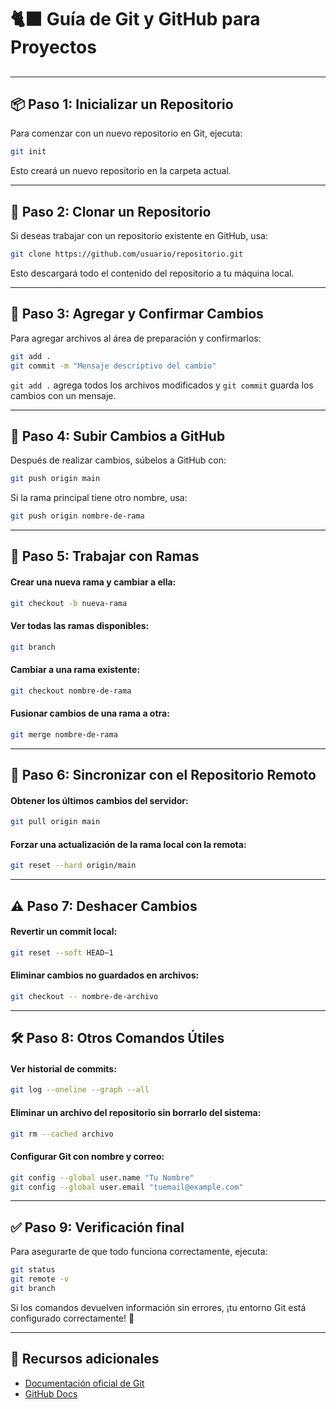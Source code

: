 # 🐈‍⬛ Guía de Git y GitHub para Proyectos

<!-- Carga el script para generar el índice dinámicamente -->

## <div id="toc"></div>

---

## 📦 Paso 1: Inicializar un Repositorio

Para comenzar con un nuevo repositorio en Git, ejecuta:

```bash
git init
```

Esto creará un nuevo repositorio en la carpeta actual.

---

## 🔄 Paso 2: Clonar un Repositorio

Si deseas trabajar con un repositorio existente en GitHub, usa:

```bash
git clone https://github.com/usuario/repositorio.git
```

Esto descargará todo el contenido del repositorio a tu máquina local.

---

## 💾 Paso 3: Agregar y Confirmar Cambios

Para agregar archivos al área de preparación y confirmarlos:

```bash
git add .
git commit -m "Mensaje descriptivo del cambio"
```

`git add .` agrega todos los archivos modificados y `git commit` guarda los cambios con un mensaje.

---

## 🚀 Paso 4: Subir Cambios a GitHub

Después de realizar cambios, súbelos a GitHub con:

```bash
git push origin main
```

Si la rama principal tiene otro nombre, usa:

```bash
git push origin nombre-de-rama
```

---

## 🌳 Paso 5: Trabajar con Ramas

#### Crear una nueva rama y cambiar a ella:

```bash
git checkout -b nueva-rama
```

#### Ver todas las ramas disponibles:

```bash
git branch
```

#### Cambiar a una rama existente:

```bash
git checkout nombre-de-rama
```

#### Fusionar cambios de una rama a otra:

```bash
git merge nombre-de-rama
```

---

## 🔄 Paso 6: Sincronizar con el Repositorio Remoto

#### Obtener los últimos cambios del servidor:

```bash
git pull origin main
```

#### Forzar una actualización de la rama local con la remota:

```bash
git reset --hard origin/main
```

---

## ⚠️ Paso 7: Deshacer Cambios

#### Revertir un commit local:

```bash
git reset --soft HEAD~1
```

#### Eliminar cambios no guardados en archivos:

```bash
git checkout -- nombre-de-archivo
```

---

## 🛠 Paso 8: Otros Comandos Útiles

#### Ver historial de commits:

```bash
git log --oneline --graph --all
```

#### Eliminar un archivo del repositorio sin borrarlo del sistema:

```bash
git rm --cached archivo
```

#### Configurar Git con nombre y correo:

```bash
git config --global user.name "Tu Nombre"
git config --global user.email "tuemail@example.com"
```

---

## ✅ Paso 9: Verificación final

Para asegurarte de que todo funciona correctamente, ejecuta:

```bash
git status
git remote -v
git branch
```

Si los comandos devuelven información sin errores, ¡tu entorno Git está configurado correctamente! 🎉

---

## 🔗 Recursos adicionales

- [Documentación oficial de Git](https://git-scm.com/doc)
- [GitHub Docs](https://docs.github.com/)

